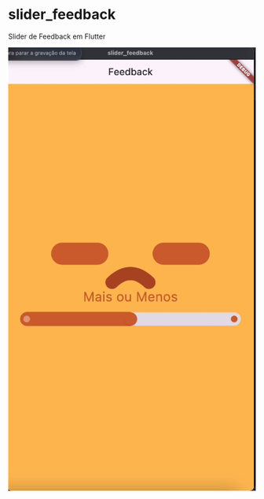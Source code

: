 # slider_feedback

Slider de Feedback em Flutter

![animation](https://raw.githubusercontent.com/tassid/slider_feedback/main/demo.gif)
